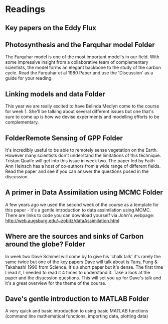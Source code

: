 # Readings


## Key papers on the Eddy Flux

## Photosynthesis and the Farquhar model Folder
The Farquhar model is one of the most important model's in our field. With some impressive insight from a collaborative team of complementary scientists, the model forms an elegant backbone to the study of the carbon cycle.
Read the Farquhar et al 1980 Paper and use the 'Discussion' as a guide for your reading. 

## Linking models and data Folder
This year we are really excited to have Belinda Medlyn come to the course for week 1. She'll be talking about several different issues but one that's sure to come up is how we devise experiments and modelling efforts to be complementary.


## FolderRemote Sensing of GPP Folder
It's incredibly useful to be able to remotely sense vegetation on the Earth. However many scientists don't understand the limitations of this technique. Tristan Quaife will get into this issue in week two. The paper led by Faith Ann Heinsch has a host of co-authors from a wide range of different fields. Read the paper and see if you can answer the questions posed in the discussion.

## A primer in Data Assimilation using MCMC Folder
A few years ago we used the second week of the course as a template for this paper - it's a gentle introduction to data assimilation using MCMC. There are links to code you can download yourself via John's webpage: http://web.augsburg.edu/~zobitz/dataAssimilation.html 

## Where are the sources and sinks of Carbon around the globe? Folder
In week two Dave Schimel will come by to give his 'chalk talk' it's rarely the same twice but one of the key papers Dave will talk about is Tans, Fung & Takahashi 1990 from Science. It's a short paper but it's dense. The first time I read it, I needed to read it 4 times to understand it. Take a look at the paper and the disucssion questions. This will set you up for Dave's talk and it's a great overview for the theme of the course.

## Dave's gentle introduction to MATLAB Folder
A very quick and basic introduction to using basic MATLAB functions (command line mathematical functions, importing data, plotting data)
